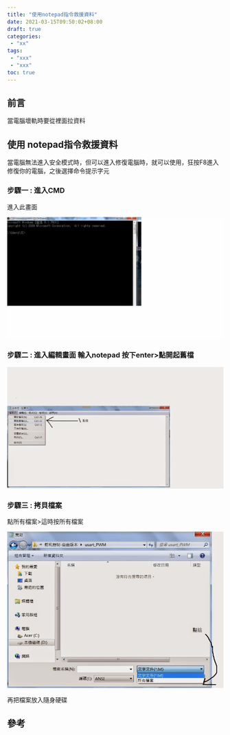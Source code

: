 ```yaml
---
title: "使用notepad指令救援資料"
date: 2021-03-15T09:50:02+08:00
draft: true
categories:
 - "xx"
tags:
 - "xxx"
 - "xxx"
toc: true
---
```


<!-- ##  -->
<!-- 簡介 -->
<!--more-->
## 前言

當電腦壞軌時要從裡面拉資料

## 使用 notepad指令救援資料

當電腦無法進入安全模式時，但可以進入修復電腦時，就可以使用，狂按F8進入修復你的電腦，之後選擇命令提示字元

### 步驟一 : 進入CMD

進入此畫面

![使用notepad指令救援資料-01](/images/other/使用notepad指令救援資料-01.jpg)

### 步驟二 : 進入編輯畫面 輸入notepad 按下enter>點開起舊檔

![使用notepad指令救援資料-02](/images/other/使用notepad指令救援資料-02.jpg)

### 步驟三 : 拷貝檔案 

點所有檔案>這時按所有檔案

![使用notepad指令救援資料-03](/images/other/使用notepad指令救援資料-03.jpg)

再把檔案放入隨身硬碟

## 參考
